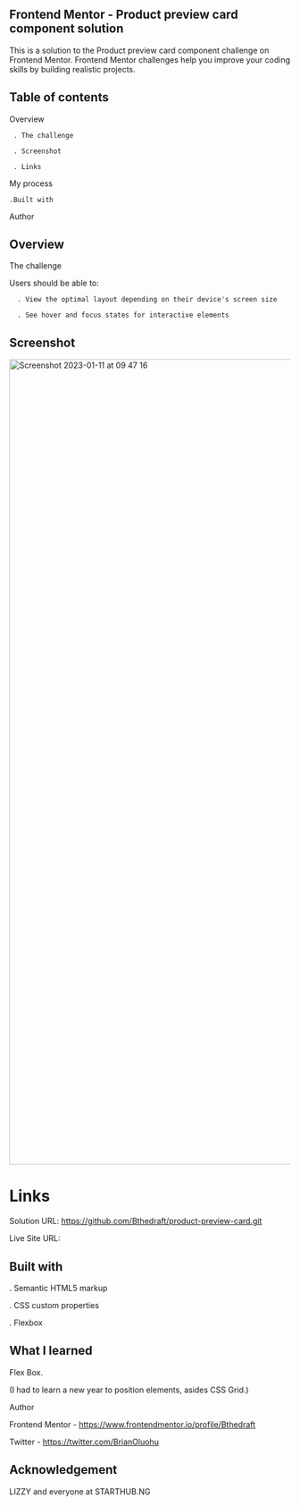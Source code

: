 ## Frontend Mentor - Product preview card component solution

This is a solution to the Product preview card component challenge on Frontend Mentor. Frontend Mentor challenges help you improve your coding skills by building realistic projects.


## Table of contents

Overview

     . The challenge

     . Screenshot

     . Links
    
    
My process

    .Built with
    
Author


## Overview


The challenge


Users should be able to:

      . View the optimal layout depending on their device's screen size
      
      . See hover and focus states for interactive elements
      
      
      
      
## Screenshot

<img width="1440" alt="Screenshot 2023-01-11 at 09 47 16" src="https://user-images.githubusercontent.com/103321846/211765866-3089fc29-464a-4020-aa8f-73e9755421fd.png">



# Links

Solution URL: https://github.com/Bthedraft/product-preview-card.git

Live Site URL: 


## Built with

. Semantic HTML5 markup

. CSS custom properties

. Flexbox


## What I learned

Flex Box.

(I had to learn a new year to position elements, asides CSS Grid.)


Author

Frontend Mentor - https://www.frontendmentor.io/profile/Bthedraft

Twitter - https://twitter.com/BrianOluohu





## Acknowledgement

LIZZY and everyone at STARTHUB.NG
